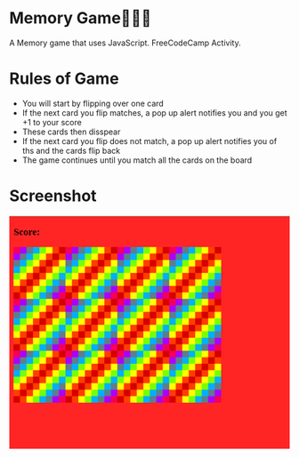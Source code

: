 # Memory Game:pizza::hamburger::fries:
A Memory game that uses JavaScript. FreeCodeCamp Activity. 
# Rules of Game
- You will start by flipping over one card
- If the next card you flip matches, a pop up alert notifies you and you get +1 to your score
- These cards then disspear
- If the next card you flip does not match, a pop up alert notifies you of ths and the cards flip back
- The game continues until you match all the cards on the board

# Screenshot
![](images/memory_screenshot.PNG)

